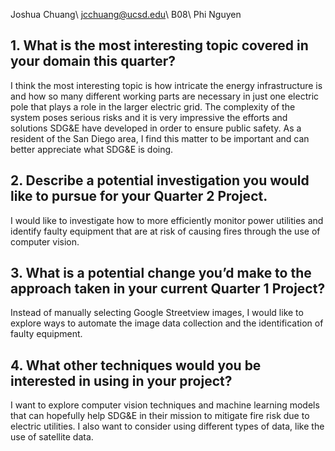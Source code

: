 Joshua Chuang\\
jcchuang@ucsd.edu\\
B08\\
Phi Nguyen

## 1. What is the most interesting topic covered in your domain this quarter?
I think the most interesting topic is how intricate the energy infrastructure is and how so many different working parts are necessary in just one electric pole that plays a role in the larger electric grid. The complexity of the system poses serious risks and it is very impressive the efforts and solutions SDG&E have developed in order to ensure public safety. As a resident of the San Diego area, I find this matter to be important and can better appreciate what SDG&E is doing.

## 2. Describe a potential investigation you would like to pursue for your Quarter 2 Project.
I would like to investigate how to more efficiently monitor power utilities and identify faulty equipment that are at risk of causing fires through the use of computer vision.

## 3. What is a potential change you’d make to the approach taken in your current Quarter 1 Project?
Instead of manually selecting Google Streetview images, I would like to explore ways to automate the image data collection and the identification of faulty equipment.

## 4. What other techniques would you be interested in using in your project?
I want to explore computer vision techniques and machine learning models that can hopefully help SDG&E in their mission to mitigate fire risk due to electric utilities. I also want to consider using different types of data, like the use of satellite data.

